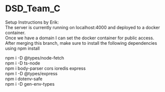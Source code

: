 # DSD_Team_C

Setup Instructions by Erik:<br>
The server is currently running on localhost:4000 and deployed to a docker container. <br>
Once we have a domain I can set the docker container for public access. <br>
After merging this branch, make sure to install the following dependencies using npm install<br>

npm i -D @types/node-fetch<br>
npm i -D ts-node<br>
npm i body-parser cors ioredis express<br>
npm I -D @types/express<br>
npm i dotenv-safe<br>
npm i -D gen-env-types<br>
